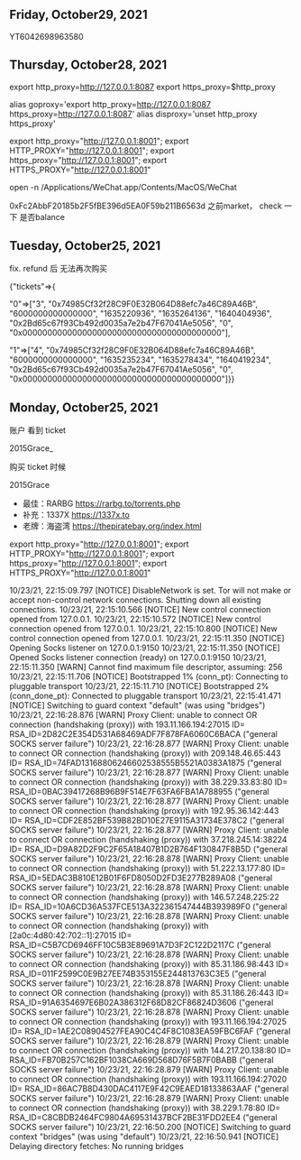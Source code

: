 
## Friday, October29, 2021

YT6042698963580



## Thursday, October28, 2021

export http_proxy=http://127.0.0.1:8087
export https_proxy=$http_proxy

alias goproxy='export http_proxy=http://127.0.0.1:8087 https_proxy=http://127.0.0.1:8087'
alias disproxy='unset http_proxy https_proxy'

export http_proxy="http://127.0.0.1:8001"; export HTTP_PROXY="http://127.0.0.1:8001"; export https_proxy="http://127.0.0.1:8001"; export HTTPS_PROXY="http://127.0.0.1:8001"


open -n /Applications/WeChat.app/Contents/MacOS/WeChat

0xFc2AbbF20185b2F5fBE396d5EA0F59b211B6563d 之前market， check 一下 是否balance

## Tuesday, October25, 2021

fix. refund 后 无法再次购买


{"tickets"=>{

"0"=>["3", "0x74985Cf32f28C9F0E32B064D88efc7a46C89A46B", "6000000000000000", "1635220936", "1635264136", "1640404936", "0x2Bd65c67f93Cb492d0035a7e2b47F67041Ae5056", "0", "0x0000000000000000000000000000000000000000"], 

"1"=>["4", "0x74985Cf32f28C9F0E32B064D88efc7a46C89A46B", "6000000000000000", "1635235234", "1635278434", "1640419234", "0x2Bd65c67f93Cb492d0035a7e2b47F67041Ae5056", "0", "0x0000000000000000000000000000000000000000"]}}


## Monday, October25, 2021

账户 看到 ticket

2015Grace_

购买 ticket 时候

2015Grace

- 最佳：RARBG https://rarbg.to/torrents.php
- 补充：1337X https://1337x.to 
- 老牌：海盗湾 https://thepiratebay.org/index.html


export http_proxy="http://127.0.0.1:8001"; export HTTP_PROXY="http://127.0.0.1:8001"; export https_proxy="http://127.0.0.1:8001"; export HTTPS_PROXY="http://127.0.0.1:8001"

10/23/21, 22:15:09.797 [NOTICE] DisableNetwork is set. Tor will not make or accept non-control network connections. Shutting down all existing connections.
10/23/21, 22:15:10.566 [NOTICE] New control connection opened from 127.0.0.1.
10/23/21, 22:15:10.572 [NOTICE] New control connection opened from 127.0.0.1.
10/23/21, 22:15:10.800 [NOTICE] New control connection opened from 127.0.0.1.
10/23/21, 22:15:11.350 [NOTICE] Opening Socks listener on 127.0.0.1:9150
10/23/21, 22:15:11.350 [NOTICE] Opened Socks listener connection (ready) on 127.0.0.1:9150
10/23/21, 22:15:11.350 [WARN] Cannot find maximum file descriptor, assuming: 256
10/23/21, 22:15:11.706 [NOTICE] Bootstrapped 1% (conn_pt): Connecting to pluggable transport
10/23/21, 22:15:11.710 [NOTICE] Bootstrapped 2% (conn_done_pt): Connected to pluggable transport
10/23/21, 22:15:41.471 [NOTICE] Switching to guard context "default" (was using "bridges")
10/23/21, 22:16:28.876 [WARN] Proxy Client: unable to connect OR connection (handshaking (proxy)) with 193.11.166.194:27015 ID=<none> RSA_ID=2D82C2E354D531A68469ADF7F878FA6060C6BACA ("general SOCKS server failure")
10/23/21, 22:16:28.877 [WARN] Proxy Client: unable to connect OR connection (handshaking (proxy)) with 209.148.46.65:443 ID=<none> RSA_ID=74FAD13168806246602538555B5521A0383A1875 ("general SOCKS server failure")
10/23/21, 22:16:28.877 [WARN] Proxy Client: unable to connect OR connection (handshaking (proxy)) with 38.229.33.83:80 ID=<none> RSA_ID=0BAC39417268B96B9F514E7F63FA6FBA1A788955 ("general SOCKS server failure")
10/23/21, 22:16:28.877 [WARN] Proxy Client: unable to connect OR connection (handshaking (proxy)) with 192.95.36.142:443 ID=<none> RSA_ID=CDF2E852BF539B82BD10E27E9115A31734E378C2 ("general SOCKS server failure")
10/23/21, 22:16:28.877 [WARN] Proxy Client: unable to connect OR connection (handshaking (proxy)) with 37.218.245.14:38224 ID=<none> RSA_ID=D9A82D2F9C2F65A18407B1D2B764F130847F8B5D ("general SOCKS server failure")
10/23/21, 22:16:28.878 [WARN] Proxy Client: unable to connect OR connection (handshaking (proxy)) with 51.222.13.177:80 ID=<none> RSA_ID=5EDAC3B810E12B01F6FD8050D2FD3E277B289A08 ("general SOCKS server failure")
10/23/21, 22:16:28.878 [WARN] Proxy Client: unable to connect OR connection (handshaking (proxy)) with 146.57.248.225:22 ID=<none> RSA_ID=10A6CD36A537FCE513A322361547444B393989F0 ("general SOCKS server failure")
10/23/21, 22:16:28.878 [WARN] Proxy Client: unable to connect OR connection (handshaking (proxy)) with [2a0c:4d80:42:702::1]:27015 ID=<none> RSA_ID=C5B7CD6946FF10C5B3E89691A7D3F2C122D2117C ("general SOCKS server failure")
10/23/21, 22:16:28.878 [WARN] Proxy Client: unable to connect OR connection (handshaking (proxy)) with 85.31.186.98:443 ID=<none> RSA_ID=011F2599C0E9B27EE74B353155E244813763C3E5 ("general SOCKS server failure")
10/23/21, 22:16:28.878 [WARN] Proxy Client: unable to connect OR connection (handshaking (proxy)) with 85.31.186.26:443 ID=<none> RSA_ID=91A6354697E6B02A386312F68D82CF86824D3606 ("general SOCKS server failure")
10/23/21, 22:16:28.878 [WARN] Proxy Client: unable to connect OR connection (handshaking (proxy)) with 193.11.166.194:27025 ID=<none> RSA_ID=1AE2C08904527FEA90C4C4F8C1083EA59FBC6FAF ("general SOCKS server failure")
10/23/21, 22:16:28.879 [WARN] Proxy Client: unable to connect OR connection (handshaking (proxy)) with 144.217.20.138:80 ID=<none> RSA_ID=FB70B257C162BF1038CA669D568D76F5B7F0BABB ("general SOCKS server failure")
10/23/21, 22:16:28.879 [WARN] Proxy Client: unable to connect OR connection (handshaking (proxy)) with 193.11.166.194:27020 ID=<none> RSA_ID=86AC7B8D430DAC4117E9F42C9EAED18133863AAF ("general SOCKS server failure")
10/23/21, 22:16:28.879 [WARN] Proxy Client: unable to connect OR connection (handshaking (proxy)) with 38.229.1.78:80 ID=<none> RSA_ID=C8CBDB2464FC9804A69531437BCF2BE31FDD2EE4 ("general SOCKS server failure")
10/23/21, 22:16:50.200 [NOTICE] Switching to guard context "bridges" (was using "default")
10/23/21, 22:16:50.941 [NOTICE] Delaying directory fetches: No running bridges
